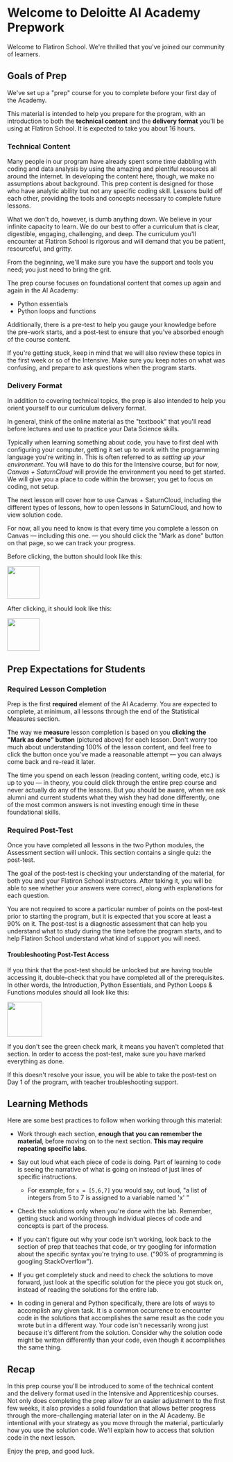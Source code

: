 # Welcome to Deloitte AI Academy Prepwork

Welcome to Flatiron School. We're thrilled that you've joined our community of learners.

## Goals of Prep

We've set up a "prep" course for you to complete before your first day of the Academy.

This material is intended to help you prepare for the program, with an introduction to both the **technical content** and the **delivery format** you'll be using at Flatiron School. It is expected to take you about 16 hours.

### Technical Content

Many people in our program have already spent some time dabbling with coding and data analysis by using the amazing and plentiful resources all around the internet. In developing the content here, though, we make no assumptions about background. This prep content is designed for those who have analytic ability but not any specific coding skill. Lessons build off each other, providing the tools and concepts necessary to complete future lessons.

What we don't do, however, is dumb anything down. We believe in your infinite capacity to learn. We do our best to offer a curriculum that is clear, digestible, engaging, challenging, and deep. The curriculum you'll encounter at Flatiron School is rigorous and will demand that you be patient, resourceful, and gritty.

From the beginning, we'll make sure you have the support and tools you need; you just need to bring the grit.

The prep course focuses on foundational content that comes up again and again in the AI Academy:

 - Python essentials
 - Python loops and functions

Additionally, there is a pre-test to help you gauge your knowledge before the pre-work starts, and a post-test to ensure that you've absorbed enough of the course content.

If you're getting stuck, keep in mind that we will also review these topics in the first week or so of the Intensive. Make sure you keep notes on what was confusing, and prepare to ask questions when the program starts.

### Delivery Format

In addition to covering technical topics, the prep is also intended to help you orient yourself to our curriculum delivery format.

In general, think of the online material as the "textbook" that you'll read before lectures and use to practice your Data Science skills.

Typically when learning something about code, you have to first deal with configuring your computer, getting it set up to work with the programming language you're writing in. This is often referred to as *setting up your environment*. You will have to do this for the Intensive course, but for now, *Canvas + SaturnCloud* will provide the environment you need to get started. We will give you a place to code within the browser; you get to focus on coding, not setup.

The next lesson will cover how to use Canvas + SaturnCloud, including the different types of lessons, how to open lessons in SaturnCloud, and how to view solution code.

For now, all you need to know is that every time you complete a lesson on Canvas — including this one. — you should click the "Mark as done" button on that page, so we can track your progress.

Before clicking, the button should look like this:

<img src="https://curriculum-content.s3.amazonaws.com/data-science/images/done.png/done.png" width=75>

After clicking, it should look like this:

<img src="https://curriculum-content.s3.amazonaws.com/data-science/images/mark_as_done.png/mark_as_done.png" width=75>

## Prep Expectations for Students

### Required Lesson Completion

Prep is the first **required** element of the AI Academy. You are expected to complete, at minimum, all lessons through the end of the Statistical Measures section.

The way we **measure** lesson completion is based on you **clicking the "Mark as done" button** (pictured above) for each lesson. Don't worry too much about understanding 100% of the lesson content, and feel free to click the button once you've made a reasonable attempt — you can always come back and re-read it later.

The time you spend on each lesson (reading content, writing code, etc.) is up to you — in theory, you could click through the entire prep course and never actually do any of the lessons. But you should be aware, when we ask alumni and current students what they wish they had done differently, one of the most common answers is not investing enough time in these foundational skills.

### Required Post-Test

Once you have completed all lessons in the two Python modules, the Assessment section will unlock. This section contains a single quiz: the post-test.

The goal of the post-test is checking your understanding of the material, for both you and your Flatiron School instructors. After taking it, you will be able to see whether your answers were correct, along with explanations for each question.

You are not required to score a particular number of points on the post-test prior to starting the program, but it is expected that you score at least a 90% on it. The post-test is a diagnostic assessment that can help you understand what to study during the time before the program starts, and to help Flatiron School understand what kind of support you will need.

#### Troubleshooting Post-Test Access

If you think that the post-test should be unlocked but are having trouble accessing it, double-check that you have completed all of the prerequisites. In other words, the Introduction, Python Essentials, and Python Loops & Functions modules should all look like this:

<img src="https://curriculum-content.s3.amazonaws.com/data-science/images/section_completed.png/section_completed.png" width=80>

If you don't see the green check mark, it means you haven't completed that section. In order to access the post-test, make sure you have marked everything as done.

If this doesn't resolve your issue, you will be able to take the post-test on Day 1 of the program, with teacher troubleshooting support.

## Learning Methods

Here are some best practices to follow when working through this material:

- Work through each section, **enough that you can remember the material**, before moving on to the next section. **This may require repeating specific labs**.  

- Say out loud what each piece of code is doing.  Part of learning to code is seeing the narrative of what is going on instead of just lines of specific instructions.
  - For example, for ```x = [5,6,7]``` you would say, out loud, "a list of integers from 5 to 7 is assigned to a variable named 'x' "
    
- Check the solutions only when you're done with the lab.  Remember, getting stuck and working through individual pieces of code and concepts is part of the process.  
    
- If you can't figure out why your code isn't working, look back to the section of prep that teaches that code, or try googling for information about the specific syntax you're trying to use.  ("90% of programming is googling StackOverflow").  
    
- If you get completely stuck and need to check the solutions to move forward, just look at the specific solution for the piece you got stuck on, instead of reading the solutions for the entire lab.

- In coding in general and Python specifically, there are lots of ways to accomplish any given task.  It is a common occurrence to encounter code in the solutions that accomplishes the same result as the code you wrote but in a different way.  Your code isn't necessarily wrong just because it's different from the solution.  Consider why the solution code might be written differently than your code, even though it accomplishes the same thing.  
  
## Recap

In this prep course you'll be introduced to some of the technical content and the delivery format used in the Intensive and Apprenticeship courses. Not only does completing the prep allow for an easier adjustment to the first few weeks, it also provides a solid foundation that allows better progress through the more-challenging material later on in the AI Academy. Be intentional with your strategy as you move through the material, particularly how you use the solution code. We'll explain how to access that solution code in the next lesson.

Enjoy the prep, and good luck. 
